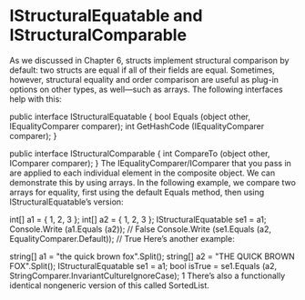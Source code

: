 # IStructuralEquatable and IStructuralComparable
As we discussed in Chapter 6, structs implement structural comparison by default: two structs are equal if all of their fields are equal. Sometimes, however, structural equality and order comparison are useful as plug-in options on other types, as well—such as arrays. The following interfaces help with this:

public interface IStructuralEquatable
{
  bool Equals (object other, IEqualityComparer comparer);
  int GetHashCode (IEqualityComparer comparer);
}

public interface IStructuralComparable
{
  int CompareTo (object other, IComparer comparer);
}
The IEqualityComparer/IComparer that you pass in are applied to each individual element in the composite object. We can demonstrate this by using arrays. In the following example, we compare two arrays for equality, first using the default Equals method, then using IStructuralEquatable’s version:

int[] a1 = { 1, 2, 3 };
int[] a2 = { 1, 2, 3 };
IStructuralEquatable se1 = a1;
Console.Write (a1.Equals (a2));                                  // False
Console.Write (se1.Equals (a2, EqualityComparer<int>.Default));  // True
Here’s another example:

string[] a1 = "the quick brown fox".Split();
string[] a2 = "THE QUICK BROWN FOX".Split();
IStructuralEquatable se1 = a1;
bool isTrue = se1.Equals (a2, StringComparer.InvariantCultureIgnoreCase);
1 There’s also a functionally identical nongeneric version of this called SortedList.